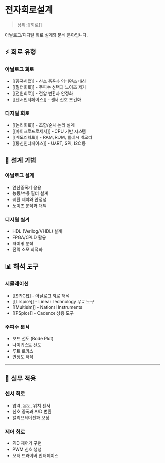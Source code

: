# 전자회로설계

> 상위: [[회로]]

아날로그/디지털 회로 설계와 분석 분야입니다.

## ⚡ 회로 유형

### 아날로그 회로
- [[증폭회로]] - 신호 증폭과 임피던스 매칭
- [[필터회로]] - 주파수 선택과 노이즈 제거
- [[전원회로]] - 전압 변환과 안정화
- [[센서인터페이스]] - 센서 신호 조건화

### 디지털 회로
- [[논리회로]] - 조합/순차 논리 설계
- [[마이크로프로세서]] - CPU 기반 시스템
- [[메모리회로]] - RAM, ROM, 플래시 메모리
- [[통신인터페이스]] - UART, SPI, I2C 등

## 🔧 설계 기법

### 아날로그 설계
- 연산증폭기 응용
- 능동/수동 필터 설계
- 궤환 제어와 안정성
- 노이즈 분석과 대책

### 디지털 설계
- HDL (Verilog/VHDL) 설계
- FPGA/CPLD 활용
- 타이밍 분석
- 전력 소모 최적화

## 📊 해석 도구

### 시뮬레이션
- [[SPICE]] - 아날로그 회로 해석
- [[LTspice]] - Linear Technology 무료 도구
- [[Multisim]] - National Instruments
- [[PSpice]] - Cadence 상용 도구

### 주파수 분석
- 보드 선도 (Bode Plot)
- 나이퀴스트 선도
- 루트 로커스
- 안정도 해석

---

## 🎯 실무 적용

### 센서 회로
- 압력, 온도, 위치 센서
- 신호 증폭과 A/D 변환
- 캘리브레이션과 보정

### 제어 회로
- PID 제어기 구현
- PWM 신호 생성
- 모터 드라이버 인터페이스